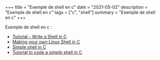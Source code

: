 +++
title = "Exemple de shell en c"
date = "2021-05-02"
description = "Exemple de shell en c"
tags = ["c", "shell"]
summary = "Exemple de shell en c"
+++

Exemple de shell en c :
* [Tutorial - Write a Shell in C](https://brennan.io/2015/01/16/write-a-shell-in-c/)
* [Making your own Linux Shell in C](https://www.geeksforgeeks.org/making-linux-shell-c/)
* [Simple shell in C ](https://gist.github.com/parse/966049)
* [Tutorial to code a simple shell in C](https://medium.com/swlh/tutorial-to-code-a-simple-shell-in-c-9405b2d3533e)